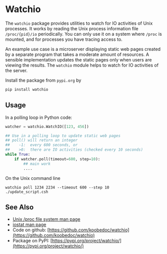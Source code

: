 # Watchio

The `watchio` package provides utilities to watch for IO activities of Unix processes. It
works by reading the Unix process information file `/proc/{pid}/io` periodically. You can
only use it on a system where `/proc` is mounted, and for processes you have tracing
access to.

An example use case is a microserver displaying static web pages created by a separate
program that takes a moderate amount of resources. A sensible implementation updates the
static pages only when users are viewing the results. The `watchio` module helps to watch
for IO activities of the server.

Install the package from `pypi.org` by
``` python
pip install watchio
```


## Usage

In a polling loop in Python code:

```python
watcher = watchio.WatchIO([123, 456])

## Use in a polling loop to update static web pages
## poll() will return an integer
##    -1:  every 600 seconds, or
##    >0:  there are IO activities (checked every 10 seconds)
while True:
    if watcher.poll(timeout=600, step=10):
        ## main work
        ....
```


On the Unix command line

``` shell
watchio poll 1234 2234 --timeout 600 --step 10
./update_script.csh
```


## See Also

* [Unix /proc file system man page](https://man7.org/linux/man-pages/man5/proc.5.html)
* [iostat man page](https://linux.die.net/man/1/iostat)
* Code on github: [https://github.com/koobedoc/watchio](https://github.com/koobedoc/watchio)
* Package on PyPI: [https://pypi.org/project/watchio/](https://pypi.org/project/watchio/)
